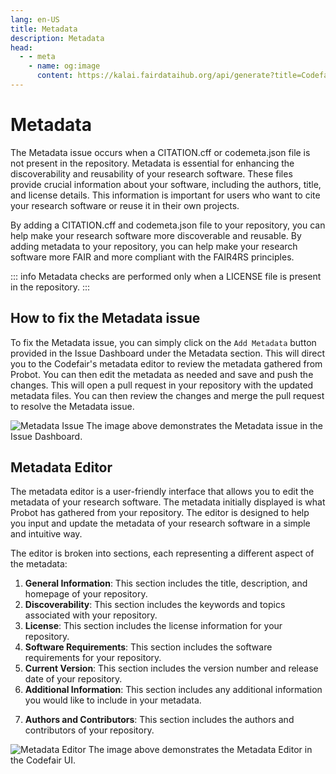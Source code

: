 ```yaml
---
lang: en-US
title: Metadata
description: Metadata
head:
  - - meta
    - name: og:image
      content: https://kalai.fairdataihub.org/api/generate?title=Codefair%20Documentation&description=Metadata%20Issue&app=codefair&org=fairdataihub
---
```


# Metadata

The Metadata issue occurs when a CITATION.cff or codemeta.json file is not present in the repository. Metadata is essential for enhancing the discoverability and reusability of your research software. These files provide crucial information about your software, including the authors, title, and license details. This information is important for users who want to cite your research software or reuse it in their own projects.

By adding a CITATION.cff and codemeta.json file to your repository, you can help make your research software more discoverable and reusable. By adding metadata to your repository, you can help make your research software more FAIR and more compliant with the FAIR4RS principles.

::: info
Metadata checks are performed only when a LICENSE file is present in the repository.
:::

## How to fix the Metadata issue

To fix the Metadata issue, you can simply click on the `Add Metadata` button provided in the Issue Dashboard under the Metadata section. This will direct you to the Codefair's metadata editor to review the metadata gathered from Probot. You can then edit the metadata as needed and save and push the changes. This will open a pull request in your repository with the updated metadata files. You can then review the changes and merge the pull request to resolve the Metadata issue.

![Metadata Issue](/metadata-issue-dashboard.png)
The image above demonstrates the Metadata issue in the Issue Dashboard.

## Metadata Editor

The metadata editor is a user-friendly interface that allows you to edit the metadata of your research software. The metadata initially displayed is what Probot has gathered from your repository. The editor is designed to help you input and update the metadata of your research software in a simple and intuitive way.

The editor is broken into sections, each representing a different aspect of the metadata:

1. **General Information**: This section includes the title, description, and homepage of your repository.
2. **Discoverability**: This section includes the keywords and topics associated with your repository.
3. **License**: This section includes the license information for your repository.
4. **Software Requirements**: This section includes the software requirements for your repository.
5. **Current Version**: This section includes the version number and release date of your repository.
6. **Additional Information**: This section includes any additional information you would like to include in your metadata.
<!-- 7. **Editorial Review**: This section includes the status of the metadata and any comments from the editorial review. -->
7. **Authors and Contributors**: This section includes the authors and contributors of your repository.

![Metadata Editor](/metadata-editor.png)
The image above demonstrates the Metadata Editor in the Codefair UI.
